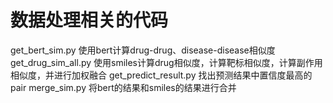 # 数据处理相关的代码
get_bert_sim.py 使用bert计算drug-drug、disease-disease相似度
get_drug_sim_all.py 使用smiles计算drug相似度，计算靶标相似度，计算副作用相似度，并进行加权融合
get_predict_result.py 找出预测结果中置信度最高的pair
merge_sim.py 将bert的结果和smiles的结果进行合并
